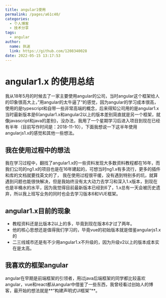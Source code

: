 ```yaml
---
title: angular1使用
permalink: /pages/a61c40/
categories: 
  - 个人博客
  - 技术分享
tags: 
  - angular
author: 
  name: 执迷
  link: https://github.com/1208340028
date: 2022-05-15 13:17:53
---
```

# angular1.x 的使用总结

我从18年5月的时候去了一家主要使用angular的公司，当时angular这个框架给人的印象很高大上，”用angular的太牛逼了“的感觉，因为angular的学习成本很高，使用的是typescript和自带一些非常高端的概念，后来得知公司用的是angular1.x当时最新版本是6(angular1.x和angular2以上的版本差别简直就是另一个框架，就像javascript和java的差别)，没办法，我用了一个星期学习后进入项目到现在已经有半年（目前写作时间是：2018-11-10），下面我想说一下这半年使用angularjs1.x的感觉和其他一些想法。

## 我在使用过程中的想法

我在学习过程中，翻找了angular1.x的一些资料发现大多数资料教程都在16年，而我们公司的ng1.x的项目也是在16年建起的，可想当时ng1.x有多流行，更多的插件和库的文档就要找英文的了，
我在使用过程很平缓，没有遇到特别多的坑，就算遇到问题也能很快解决，但是我始终没有太大动力去学习和深入1.x版本，到现在也是半桶水的水平，因为我觉得目前最新版本已经到6了，1.x总有一天会被历史遗弃，所以我上班写业务的同时也会去学习版本6和VUE框架。

## angular1.x目前的现象
- 教程资料还是比版本2以上的多，毕竟到现在版本6才过了两年。
- 他的核心思想还是值得我们学习的，毕竟vue的初始版本就是借鉴angularjs1.x的
- 二三线城市还是有不少用angular1.x不升级的，因为升级v2以上的版本成本实在是太高。

## 我喜欢的框架angular
angular在早期是前端框架的引领者，用过java后端框架的同学都比较喜欢angular，vue和react都从angular中借鉴了一些东西，我曾经看过创始人的博客，最开始的想法就是**“构建声明式UI框架”**。




